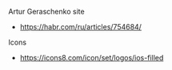 Artur Geraschenko site

- https://habr.com/ru/articles/754684/

Icons
- https://icons8.com/icon/set/logos/ios-filled